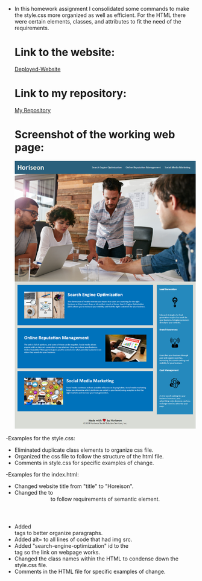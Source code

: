 * In this homework assignment I consolidated some commands to make the style.css more organized as well as efficient. For the HTML there were certain elements, classes, and attributes to fit the need of the requirements.
    
    # Link to the website:
    [Deployed-Website](https://swagmaster678.github.io/Horiseon-Clean-Up/)
    
    # Link to my repository:
    [My Repository](https://github.com/swagmaster678/Horiseon-Clean-Up)

    # Screenshot of the working web page:
    ![Horeison-Website](images/homework_SEOAssignment-_index.html.png)

 
-Examples for the style.css:
* Eliminated duplicate class elements to organize css file.
* Organized the css file to follow the structure of the html file.
* Comments in style.css for specific examples of change.

-Examples for the index.html:
* Changed website title from "title" to "Horeison".
* Changed the <head> to <header> to follow requirements of semantic element.
* Added <article> tags to better organize paragraphs.
* Added alt= to all lines of code that had img src.
* Added "search-engine-optimization" id to the <div> tag so the link on webpage works.
* Changed the class names within the HTML to condense down the style.css file.
* Comments in the HTML file for specific examples of change.




